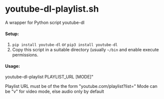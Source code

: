 youtube-dl-playlist.sh
=========
A wrapper for Python script youtube-dl

#### Setup:
1. ``pip install youtube-dl`` or ``pip3 install youtube-dl``
2.  Copy this script in a suitable directory (usually ``~/bin`` and enable execute permissions.

#### Usage:
youtube-dl-playlist PLAYLIST_URL [MODE]"

Playlist URL must be of the the form "youtube.com/playlist?list="
Mode can be "v" for video mode, else audio only by default

